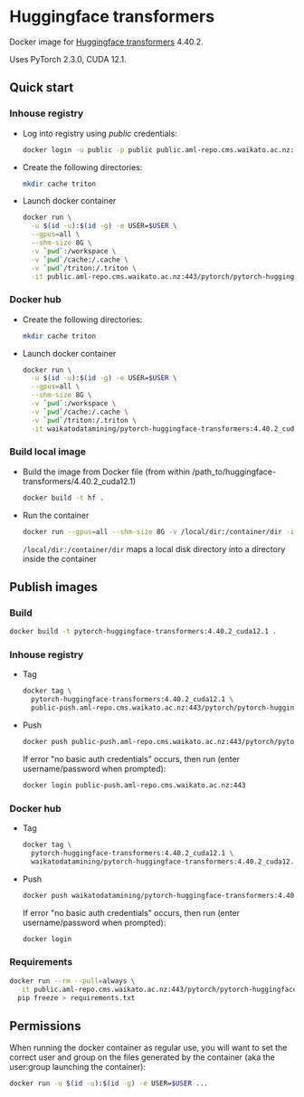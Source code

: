 # Huggingface transformers

Docker image for [Huggingface transformers](https://github.com/huggingface/transformers) 4.40.2.

Uses PyTorch 2.3.0, CUDA 12.1.

## Quick start

### Inhouse registry

* Log into registry using *public* credentials:

  ```bash
  docker login -u public -p public public.aml-repo.cms.waikato.ac.nz:443 
  ```
  
* Create the following directories:

  ```bash
  mkdir cache triton
  ```

* Launch docker container

  ```bash
  docker run \
    -u $(id -u):$(id -g) -e USER=$USER \
    --gpus=all \
    --shm-size 8G \
    -v `pwd`:/workspace \
    -v `pwd`/cache:/.cache \
    -v `pwd`/triton:/.triton \
    -it public.aml-repo.cms.waikato.ac.nz:443/pytorch/pytorch-huggingface-transformers:4.40.2_cuda12.1
  ```

### Docker hub
  
* Create the following directories:

  ```bash
  mkdir cache triton
  ```

* Launch docker container

  ```bash
  docker run \
    -u $(id -u):$(id -g) -e USER=$USER \
    --gpus=all \
    --shm-size 8G \
    -v `pwd`:/workspace \
    -v `pwd`/cache:/.cache \
    -v `pwd`/triton:/.triton \
    -it waikatodatamining/pytorch-huggingface-transformers:4.40.2_cuda12.1
  ```

### Build local image

* Build the image from Docker file (from within /path_to/huggingface-transformers/4.40.2_cuda12.1)

  ```bash
  docker build -t hf .
  ```
  
* Run the container

  ```bash
  docker run --gpus=all --shm-size 8G -v /local/dir:/container/dir -it hf
  ```
  `/local/dir:/container/dir` maps a local disk directory into a directory inside the container


## Publish images

### Build

```bash
docker build -t pytorch-huggingface-transformers:4.40.2_cuda12.1 .
```

### Inhouse registry  
  
* Tag

  ```bash
  docker tag \
    pytorch-huggingface-transformers:4.40.2_cuda12.1 \
    public-push.aml-repo.cms.waikato.ac.nz:443/pytorch/pytorch-huggingface-transformers:4.40.2_cuda12.1
  ```
  
* Push

  ```bash
  docker push public-push.aml-repo.cms.waikato.ac.nz:443/pytorch/pytorch-huggingface-transformers:4.40.2_cuda12.1
  ```
  If error "no basic auth credentials" occurs, then run (enter username/password when prompted):
  
  ```bash
  docker login public-push.aml-repo.cms.waikato.ac.nz:443
  ```

### Docker hub  
  
* Tag

  ```bash
  docker tag \
    pytorch-huggingface-transformers:4.40.2_cuda12.1 \
    waikatodatamining/pytorch-huggingface-transformers:4.40.2_cuda12.1
  ```
  
* Push

  ```bash
  docker push waikatodatamining/pytorch-huggingface-transformers:4.40.2_cuda12.1
  ```
  If error "no basic auth credentials" occurs, then run (enter username/password when prompted):
  
  ```bash
  docker login
  ```


### Requirements

```bash
docker run --rm --pull=always \
  -it public.aml-repo.cms.waikato.ac.nz:443/pytorch/pytorch-huggingface-transformers:4.40.2_cuda12.1 \
  pip freeze > requirements.txt
```


## Permissions

When running the docker container as regular use, you will want to set the correct
user and group on the files generated by the container (aka the user:group launching
the container):

```bash
docker run -u $(id -u):$(id -g) -e USER=$USER ...
```
